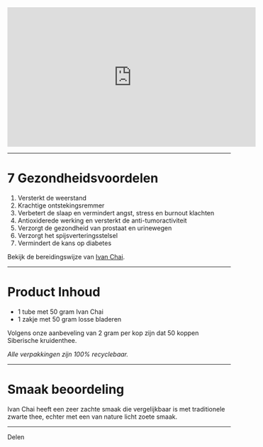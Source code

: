 <iframe width="560" height="315" src="https://www.youtube.com/embed/op2BjUHk06s" frameborder="0" allow="accelerometer; autoplay; encrypted-media; gyroscope; picture-in-picture" allowfullscreen></iframe>



---------------------------------------------------------------


# 7 Gezondheidsvoordelen

1. Versterkt de weerstand
2. Krachtige ontstekingsremmer
3. Verbetert de slaap en vermindert angst, stress en burnout klachten
4. Antioxiderede werking en versterkt de anti-tumoractiviteit
5. Verzorgt de gezondheid van prostaat en urinewegen
6. Verzorgt het spijsverteringsstelsel
7. Vermindert de kans op diabetes

Bekijk de bereidingswijze van [Ivan Chai](review_required/articles/preparation-method-ivan-chai/nl.md).

---------------------------------------------------------------

# Product Inhoud
* 1 tube met 50 gram Ivan Chai 
* 1 zakje met 50 gram losse bladeren

Volgens onze aanbeveling van 2 gram per kop zijn dat 50 koppen Siberische kruidenthee.

_Alle verpakkingen zijn 100% recyclebaar._

---------------------------------------------------------------



# Smaak beoordeling
Ivan Chai heeft een zeer zachte smaak die vergelijkbaar is met traditionele zwarte thee, echter met een van nature licht zoete smaak.



---------------------------------------------------------------



Delen 

